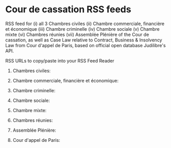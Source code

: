 # Cour de cassation RSS feeds 
RSS feed for (i) all 3 Chambres civiles (ii) Chambre commerciale, financière et économique (iii) Chambre criminelle (iv) Chambre sociale (v) Chambre mixte (vi) Chambres réunies (vii) Assemblée Plénière of the Cour de cassation, as well as Case Law relative to Contract, Business & Insolvency Law from Cour d'appel de Paris, based on official open database Judilibre's API.

RSS URLs to copy/paste into your RSS Feed Reader

1. Chambres civiles:

2. Chambre commerciale, financière et économique: 

3. Chambre criminelle:

4. Chambre sociale:

5. Chambre mixte:

6. Chambres réunies:

7. Assemblée Plénière:

8. Cour d'appel de Paris:
